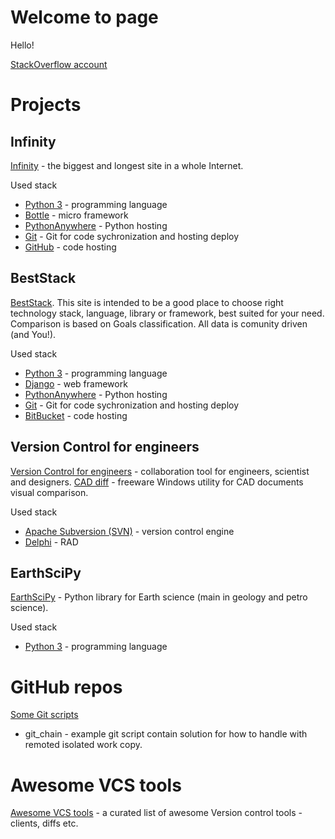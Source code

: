 # Welcome to page

Hello!

[StackOverflow account](http://stackoverflow.com/users/3578861/y-n)

# Projects

## Infinity

[Infinity](http://yncoder.pythonanywhere.com/) - the biggest and longest site in a whole Internet.

Used stack

* [Python 3](https://www.python.org/) - programming language
* [Bottle](https://github.com/bottlepy/bottlepy.org) - micro framework
* [PythonAnywhere](https://www.pythonanywhere.com/) - Python hosting
* [Git](https://git-scm.com/) - Git for code sychronization and hosting deploy
* [GitHub](https://github.com/yn-coder/infinity) - code hosting

## BestStack

[BestStack](http://www.beststack.org). This site is intended to be a good place to choose right technology stack, language, library or framework, best suited for your need. Comparison is based on Goals classification. All data is comunity driven (and You!).

Used stack

* [Python 3](https://www.python.org/) - programming language
* [Django](https://www.djangoproject.com/) - web framework
* [PythonAnywhere](https://www.pythonanywhere.com/) - Python hosting
* [Git](https://git-scm.com/) - Git for code sychronization and hosting deploy
* [BitBucket](https://bitbucket.org/) - code hosting

## Version Control for engineers

[Version Control for engineers](http://soft.postpdm.com/) - collaboration tool for engineers, scientist and designers.
[CAD diff](http://soft.postpdm.com/cad_diff.html) - freeware Windows utility for CAD documents visual comparison.

Used stack

* [Apache Subversion (SVN)](https://subversion.apache.org/) - version control engine
* [Delphi](https://www.embarcadero.com/ru/products/delphi) - RAD

## EarthSciPy

[EarthSciPy](https://github.com/postpdm/EarthSciPy) - Python library for Earth science (main in geology and petro science).

Used stack
* [Python 3](https://www.python.org/) - programming language

# GitHub repos

[Some Git scripts](https://github.com/yn-coder/git_scripts)

* git_chain - example git script contain solution for how to handle with remoted isolated work copy.

# Awesome VCS tools

[Awesome VCS tools](https://github.com/postpdm/awesome-vcs-tools) - a curated list of awesome Version control tools - clients, diffs etc.
